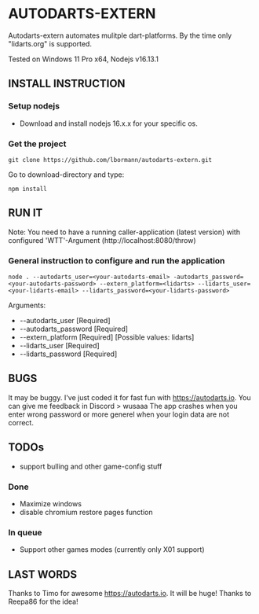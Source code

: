 # AUTODARTS-EXTERN

Autodarts-extern automates mulitple dart-platforms. 
By the time only "lidarts.org" is supported.

Tested on Windows 11 Pro x64, Nodejs v16.13.1


## INSTALL INSTRUCTION


### Setup nodejs

- Download and install nodejs 16.x.x for your specific os.


### Get the project

    git clone https://github.com/lbormann/autodarts-extern.git

Go to download-directory and type:

    npm install


## RUN IT

Note: You need to have a running caller-application (latest version) with configured 'WTT'-Argument (http://localhost:8080/throw)

### General instruction to configure and run the application

    node . --autodarts_user=<your-autodarts-email> -autodarts_password=<your-autodarts-password> --extern_platform=<lidarts> --lidarts_user=<your-lidarts-email> --lidarts_password=<your-lidarts-password>

Arguments:
- --autodarts_user [Required]
- --autodarts_password [Required]
- --extern_platform [Required] [Possible values: lidarts]
- --lidarts_user [Required]
- --lidarts_password [Required]


## BUGS

It may be buggy. I've just coded it for fast fun with https://autodarts.io. You can give me feedback in Discord > wusaaa
The app crashes when you enter wrong password or more generel when your login data are not correct.


## TODOs
- support bulling and other game-config stuff

### Done
- Maximize windows
- disable chromium restore pages function

### In queue
- Support other games modes (currently only X01 support)


## LAST WORDS
Thanks to Timo for awesome https://autodarts.io. It will be huge!
Thanks to Reepa86 for the idea!

